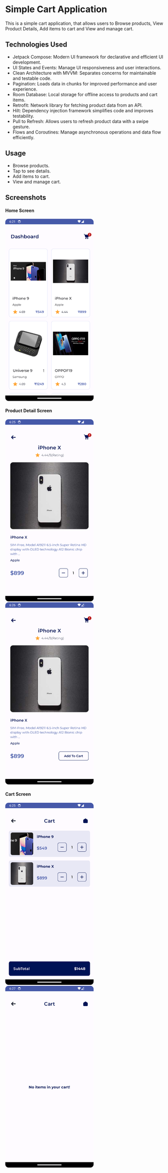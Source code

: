 # Simple Cart Application

This is a simple cart application, that allows users to Browse products, View Product Details, Add items to cart and View and manage cart.

## Technologies Used

- Jetpack Compose: Modern UI framework for declarative and efficient UI development.
- UI States and Events: Manage UI responsiveness and user interactions.
- Clean Architecture with MVVM: Separates concerns for maintainable and testable code.
- Pagination: Loads data in chunks for improved performance and user experience.
- Room Database: Local storage for offline access to products and cart items.
- Retrofit: Network library for fetching product data from an API.
- Hilt: Dependency injection framework simplifies code and improves testability.
- Pull to Refresh: Allows users to refresh product data with a swipe gesture.
- Flows and Coroutines: Manage asynchronous operations and data flow efficiently.


## Usage

- Browse products.
- Tap to see details.
- Add items to cart.
- View and manage cart.

## Screenshots

#### Home Screen

<img src="/screenshots/home_screen.png" alt="Home Screen Screenshot" width="280"/>

#### Product Detail Screen

<img src="/screenshots/product_details_screen.png" alt="Product Detail Screen Screenshot 01" width="280"/>

<img src="/screenshots/product_details_screen_1.png" alt="Product Detail Screen Screenshot 02" width="280"/>

#### Cart Screen

<img src="/screenshots/cart_screen.png" alt="Cart Screen Screenshot 01" width="280"/>

<img src="/screenshots/cart_screen_1.png" alt="Cart Screen Screenshot 02" width="280"/>

